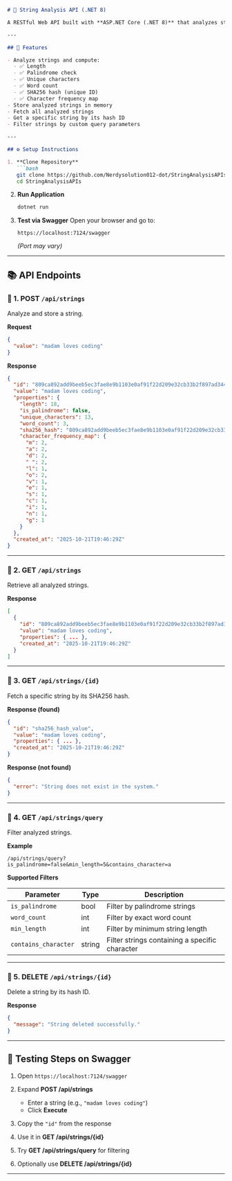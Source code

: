 ````markdown
# 🧠 String Analysis API (.NET 8)

A RESTful Web API built with **ASP.NET Core (.NET 8)** that analyzes strings and returns computed properties such as length, palindrome status, unique characters, word count, and character frequency — all stored **in-memory** without any database.

---

## 🚀 Features

- Analyze strings and compute:
  - ✅ Length
  - ✅ Palindrome check
  - ✅ Unique characters
  - ✅ Word count
  - ✅ SHA256 hash (unique ID)
  - ✅ Character frequency map
- Store analyzed strings in memory
- Fetch all analyzed strings
- Get a specific string by its hash ID
- Filter strings by custom query parameters

---

## ⚙️ Setup Instructions

1. **Clone Repository**
   ```bash
   git clone https://github.com/Nerdysolution012-dot/StringAnalysisAPIs.git
   cd StringAnalysisAPIs
````

2. **Run Application**

   ```bash
   dotnet run
   ```

3. **Test via Swagger**
   Open your browser and go to:

   ```
   https://localhost:7124/swagger
   ```

   *(Port may vary)*

---

## 📚 API Endpoints

### 🔹 1. POST `/api/strings`

Analyze and store a string.

**Request**

```json
{
  "value": "madam loves coding"
}
```

**Response**

```json
{
  "id": "809ca892add9beeb5ec3fae8e9b1103e0af91f22d209e32cb33b2f897ad344de",
  "value": "madam loves coding",
  "properties": {
    "length": 18,
    "is_palindrome": false,
    "unique_characters": 13,
    "word_count": 3,
    "sha256_hash": "809ca892add9beeb5ec3fae8e9b1103e0af91f22d209e32cb33b2f897ad344de",
    "character_frequency_map": {
      "m": 2,
      "a": 2,
      "d": 2,
      " ": 2,
      "l": 1,
      "o": 2,
      "v": 1,
      "e": 1,
      "s": 1,
      "c": 1,
      "i": 1,
      "n": 1,
      "g": 1
    }
  },
  "created_at": "2025-10-21T19:46:29Z"
}
```

---

### 🔹 2. GET `/api/strings`

Retrieve all analyzed strings.

**Response**

```json
[
  {
    "id": "809ca892add9beeb5ec3fae8e9b1103e0af91f22d209e32cb33b2f897ad344de",
    "value": "madam loves coding",
    "properties": { ... },
    "created_at": "2025-10-21T19:46:29Z"
  }
]
```

---

### 🔹 3. GET `/api/strings/{id}`

Fetch a specific string by its SHA256 hash.

**Response (found)**

```json
{
  "id": "sha256_hash_value",
  "value": "madam loves coding",
  "properties": { ... },
  "created_at": "2025-10-21T19:46:29Z"
}
```

**Response (not found)**

```json
{
  "error": "String does not exist in the system."
}
```

---

### 🔹 4. GET `/api/strings/query`

Filter analyzed strings.

**Example**

```
/api/strings/query?is_palindrome=false&min_length=5&contains_character=a
```

**Supported Filters**

| Parameter            | Type   | Description                                    |
| -------------------- | ------ | ---------------------------------------------- |
| `is_palindrome`      | bool   | Filter by palindrome strings                   |
| `word_count`         | int    | Filter by exact word count                     |
| `min_length`         | int    | Filter by minimum string length                |
| `contains_character` | string | Filter strings containing a specific character |

---

### 🔹 5. DELETE `/api/strings/{id}`

Delete a string by its hash ID.

**Response**

```json
{
  "message": "String deleted successfully."
}
```

---

## 🧪 Testing Steps on Swagger

1. Open `https://localhost:7124/swagger`
2. Expand **POST /api/strings**

   * Enter a string (e.g., `"madam loves coding"`)
   * Click **Execute**
3. Copy the `"id"` from the response
4. Use it in **GET /api/strings/{id}**
5. Try **GET /api/strings/query** for filtering
6. Optionally use **DELETE /api/strings/{id}**

---





